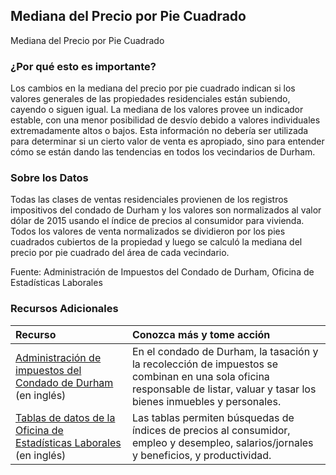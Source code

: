 ## Mediana del Precio por Pie Cuadrado
Mediana del Precio por Pie Cuadrado

### ¿Por qué esto es importante?
Los cambios en la mediana del precio por pie cuadrado indican si los valores generales de las propiedades residenciales están subiendo, cayendo o siguen igual. La mediana de los valores provee un indicador estable, con una menor posibilidad de desvío debido a valores individuales extremadamente altos o bajos. Esta información no debería ser utilizada para determinar si un cierto valor de venta es apropiado, sino para entender cómo se están dando las tendencias en todos los vecindarios de Durham.

### Sobre los Datos
Todas las clases de ventas residenciales provienen de los registros impositivos del condado de Durham y los valores son normalizados al valor dólar de 2015 usando el índice de precios al consumidor para vivienda. Todos los valores de venta normalizados se dividieron por los pies cuadrados cubiertos de la propiedad y luego se calculó la mediana del precio por pie cuadrado del área de cada vecindario. 

Fuente: Administración de Impuestos del Condado de Durham, Oficina de Estadísticas Laborales 

### Recursos Adicionales

|Recurso | Conozca más y tome acción |
|:--- | :--- |
|[Administración de impuestos del Condado de Durham](http://dconc.gov/government/departments-f-z/tax-administration) (en inglés) | En el condado de Durham, la tasación y la recolección de impuestos se combinan en una sola oficina responsable de listar, valuar y tasar los bienes inmuebles y personales.
|[Tablas de datos de la Oficina de Estadísticas Laborales ](http://www.bls.gov/data/) (en inglés) | Las tablas permiten búsquedas de índices de precios al consumidor, empleo y desempleo, salarios/jornales y beneficios, y productividad. 
